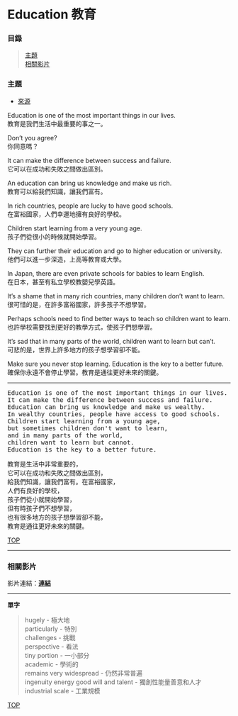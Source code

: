 # Education  教育

### 目錄
> [主題](#主題)  
> [相關影片](#相關影片)    

### **主題**

- [來源](https://listenaminute.com/e/education.html)

Education is one of the most important things in our lives.  
教育是我們生活中最重要的事之一。  

Don’t you agree?  
你同意嗎？  

It can make the difference between success and failure.  
它可以在成功和失敗之間做出區別。  

An education can bring us knowledge and make us rich.  
教育可以給我們知識，讓我們富有。  

In rich countries, people are lucky to have good schools.  
在富裕國家，人們幸運地擁有良好的學校。  

Children start learning from a very young age.  
孩子們從很小的時候就開始學習。  

They can further their education and go to higher education or university.  
他們可以進一步深造，上高等教育或大學。  

In Japan, there are even private schools for babies to learn English.  
在日本，甚至有私立學校教嬰兒學英語。  

It’s a shame that in many rich countries, many children don’t want to learn.  
很可惜的是，在許多富裕國家，許多孩子不想學習。  

Perhaps schools need to find better ways to teach so children want to learn.  
也許學校需要找到更好的教學方式，使孩子們想學習。  

It’s sad that in many parts of the world, children want to learn but can’t.  
可悲的是，世界上許多地方的孩子想學習卻不能。  

Make sure you never stop learning. Education is the key to a better future.  
確保你永遠不會停止學習。教育是通往更好未來的關鍵。  

---
<pre>
Education is one of the most important things in our lives.
It can make the difference between success and failure. 
Education can bring us knowledge and make us wealthy. 
In wealthy countries, people have access to good schools. 
Children start learning from a young age,
but sometimes children don't want to learn, 
and in many parts of the world, 
children want to learn but cannot. 
Education is the key to a better future.
</pre>
<pre>
教育是生活中非常重要的，
它可以在成功和失敗之間做出區別，
給我們知識，讓我們富有。在富裕國家，
人們有良好的學校，
孩子們從小就開始學習，
但有時孩子們不想學習，
也有很多地方的孩子想學習卻不能，
教育是通往更好未來的關鍵。
</pre>

[TOP](#)

---

### **相關影片**

影片連結：[**連結**](https://youtu.be/HndV87XpkWg)  




---

**單字**

> hugely - 極大地  
> particularly - 特別  
> challenges - 挑戰  
> perspective - 看法  
> tiny portion - 一小部分  
> academic - 學術的  
> remains very widespread - 仍然非常普遍  
> ingenuity energy good will and talent - 獨創性能量善意和人才  
> industrial scale - 工業規模  

[TOP](#)